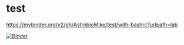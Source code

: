 # test

https://mybinder.org/v2/gh/AstrobioMike/test/with-bashrc?urlpath=lab

[![Binder](https://mybinder.org/badge_logo.svg)](https://mybinder.org/v2/gh/AstrobioMike/test/with-bashrc?urlpath=lab)
